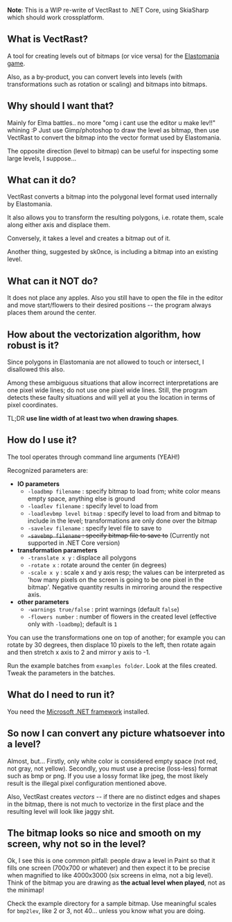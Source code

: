**Note**: This is a WIP re-write of VectRast to .NET Core, using SkiaSharp which should work crossplatform.

## What is VectRast?

A tool for creating levels out of bitmaps (or vice versa) for the [Elastomania game](http://www.moposite.com).

Also, as a by-product, you can convert levels into levels (with transformations such as rotation or scaling) and bitmaps into bitmaps.

## Why should I want that?

Mainly for Elma battles.. no more "omg i cant use the editor u make lev!!" whining :P
Just use Gimp/photoshop to draw the level as bitmap, then use VectRast to convert the bitmap into the vector format used by Elastomania.

The opposite direction (level to bitmap) can be useful for inspecting some large levels, I suppose...

## What can it do?

VectRast converts a bitmap into the polygonal level format used internally by Elastomania.

It also allows you to transform the resulting polygons, i.e. rotate them, scale along either axis and displace them.

Conversely, it takes a level and creates a bitmap out of it.

Another thing, suggested by sk0nce, is including a bitmap into an existing level.

## What can it NOT do?

It does not place any apples.
Also you still have to open the file in the editor and move start/flowers to their desired positions -- the program always places them around the center.

## How about the vectorization algorithm, how robust is it?

Since polygons in Elastomania are not allowed to touch or intersect, I disallowed this also.

Among these ambiguous situations that allow incorrect interpretations are one pixel wide lines; do not use one pixel wide lines.
Still, the program detects these faulty situations and will yell at you the location in terms of pixel coordinates.

TL;DR **use line width of at least two when drawing shapes**.

## How do I use it?

The tool operates through command line arguments (YEAH!)

Recognized parameters are:

* **IO parameters**
  * `-loadbmp filename` : specify bitmap to load from; white color means empty space, anything else is ground
  * `-loadlev filename` : specify level to load from
  * `-loadlevbmp level bitmap` : specify level to load from and bitmap to include in the level; transformations are only done over the bitmap<br>
  * `-savelev filename` : specify level file to save to
  * ~~`-savebmp filename` : specify bitmap file to save to~~ (Currently not supported in .NET Core version)
* **transformation parameters**
  * `-translate x y` : displace all polygons
  * `-rotate x` : rotate around the center (in degrees)
  * `-scale x y` : scale x and y axis resp; the values can be interpreted as 'how many pixels on the screen is going to be one pixel in the bitmap'. Negative quantity results in mirroring around the respective axis.
* **other parameters**
  * `-warnings true/false` : print warnings (default `false`)
  * `-flowers number` : number of flowers in the created level (effective only with `-loadbmp`); default is `1`

You can use the transformations one on top of another; for example you can rotate by 30 degrees, then displace 10 pixels to the left, then rotate again and then stretch x axis to 2 and mirror y axis to -1.

Run the example batches from `examples folder`. Look at the files created. Tweak the parameters in the batches.

## What do I need to run it?

You need the [Microsoft .NET framework](http://msdn.microsoft.com/netframework/downloads/howtoget.asp) installed.

## So now I can convert any picture whatsoever into a level?

Almost, but... Firstly, only white color is considered empty space (not red, not gray, not yellow).
Secondly, you must use a precise (loss-less) format such as bmp or png.
If you use a lossy format like jpeg, the most likely result is the illegal pixel configuration mentioned above.

Also, VectRast creates _vectors_ -- if there are no distinct edges and shapes in the bitmap,
there is not much to vectorize in the first place and the resulting level will look like jaggy shit.

## The bitmap looks so nice and smooth on my screen, why not so in the level?

Ok, I see this is one common pitfall: people draw a level in Paint so that it fills
one screen (700x700 or whatever) and then expect it to be precise when magnified
to like 4000x3000 (six screens in elma, not a big level). Think of the bitmap
you are drawing as **the actual level when played**, not as the minimap!

Check the example directory for a sample bitmap. Use meaningful scales for `bmp2lev`, like 2 or 3, not 40... unless you know what you are doing.
